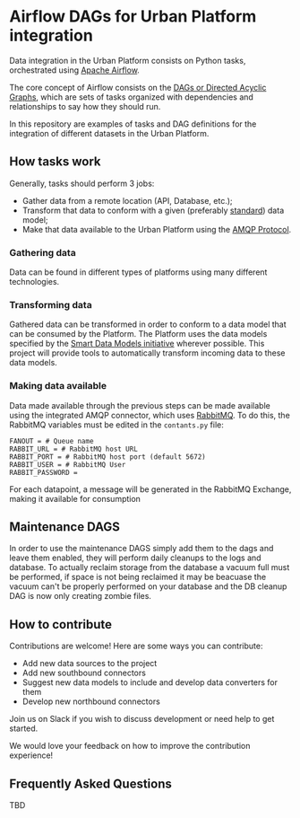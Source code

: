 # Airflow DAGs for Urban Platform integration

Data integration in the Urban Platform consists on Python tasks, orchestrated using [Apache Airflow](https://airflow.apache.org/).

The core concept of Airflow consists on the [DAGs or Directed Acyclic Graphs](https://airflow.apache.org/docs/apache-airflow/stable/concepts/dags.html), which are sets of tasks organized with dependencies and relationships to say how they should run.

In this repository are examples of tasks and DAG definitions for the integration of different datasets in the Urban Platform.

## How tasks work

Generally, tasks should perform 3 jobs:
* Gather data from a remote location (API, Database, etc.);
* Transform that data to conform with a given (preferably [standard](https://smartdatamodels.org/)) data model;
* Make that data available to the Urban Platform using the [AMQP Protocol](https://www.amqp.org/).

### Gathering data

Data can be found in different types of platforms using many different technologies. 

### Transforming data

Gathered data can be transformed in order to conform to a data model that can be consumed by the Platform. The Platform uses the data models specified by the [Smart Data Models initiative](https://smartdatamodels.org/index.php/ddbb-of-properties-descriptions/) wherever possible. This project will provide tools to automatically transform incoming data to these data models.

### Making data available

Data made available through the previous steps can be made available using the integrated AMQP connector, which uses [RabbitMQ](https://www.rabbitmq.com/). To do this, the RabbitMQ variables must be edited in the `contants.py` file:

```
FANOUT = # Queue name
RABBIT_URL = # RabbitMQ host URL
RABBIT_PORT = # RabbitMQ host port (default 5672)
RABBIT_USER = # RabbitMQ User
RABBIT_PASSWORD = 
```

For each datapoint, a message will be generated in the RabbitMQ Exchange, making it available for consumption

## Maintenance DAGS

In order to use the maintenance DAGS simply add them to the dags and leave them enabled, they will perform daily cleanups to the logs and database.
To actually reclaim storage from the database a vacuum full must be performed, if space is not being reclaimed it may be beacuase the vacuum can't be properly performed on your database and the DB cleanup DAG is now only creating zombie files.

## How to contribute

Contributions are welcome! Here are some ways you can contribute:
* Add new data sources to the project
* Add new southbound connectors
* Suggest new data models to include and develop data converters for them
* Develop new northbound connectors

Join us on Slack if you wish to discuss development or need help to get started.

We would love your feedback on how to improve the contribution experience!


## Frequently Asked Questions

TBD
